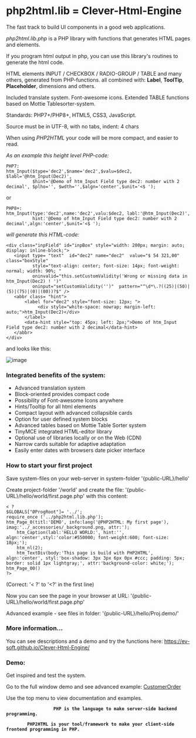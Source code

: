 # php2html.lib = Clever-Html-Engine
The fast track to build UI components in a good web applications.

<i>php2html.lib.php</i> is a PHP library with functions that generates HTML pages and elements.

If you program html output in php, you can use this library's routines to generate the html code.
	
HTML elements INPUT / CHECKBOX / RADIO-GROUP / TABLE and many others, generated from PHP-functions.
all combined with: **Label**, **ToolTip**, **Placeholder**, dimensions and others.

Included translate system. Font-awesome icons.
Extended TABLE functions based on Mottie Tablesorter-system.
	
Standards: PHP7+/PHP8+, HTML5, CSS3, JavaScript.

Source must be in UTF-8, with no tabs, indent: 4 chars

When using <i>PHP2HTML</i> your code will be more compact, and easier to read.

<i>As an example this height level PHP-code:</i>

	PHP7:
    htm_Input($type='dec2',$name='dec2',$valu=$dec2, $labl='@htm_Input(Dec2)',
              $hint='@Demo of htm_Input Field type dec2: number with 2 decimal', $plho='', $wdth='',$algn='center',$unit='<$ ');
or

	PHP8+:
    htm_Input(type:'dec2',name:'dec2',valu:$dec2, labl:'@htm_Input(Dec2)',
              hint:'@Demo of htm_Input Field type dec2: number with 2 decimal',algn:'center',$unit='<$ ');


<i>will generate this HTML-code:</i>

    <div class="inpField" id="inpBox" style="width: 200px; margin: auto; display: inline-block;">
       <input type= "text"  id="dec2" name="dec2"  value="$ 54 321,00"  class="boxStyle"
              style="text-align: center; font-size: 14px; font-weight: normal; width: 90%; " 
              oninvalid="this.setCustomValidity('Wrong or missing data in htm_Input(Dec2) ! ')" 
              oninput="setCustomValidity('')"  pattern="^\d*\.?((25)|(50)|(5)|(75)|(0)|(00))?$" />
       <abbr class= "hint">
           <label for="dec2" style="font-size: 12px; ">
                <div style="white-space: nowrap; margin-left:   auto;">htm_Input(Dec2)</div>
           </label>
           <data-hint style="top: 45px; left: 2px;">Demo of htm_Input Field type dec2: number with 2 decimal</data-hint>
       </abbr>
    </div>

and looks like this:

![image](https://user-images.githubusercontent.com/21997911/131254454-3198a243-a1c3-4238-abe7-2fe46b232fc0.png)


<h3><b>Integrated benefits of the system:</b></h3>
<ul>
<li>Advanced translation system</li>
<li>Block-oriented provides compact code</li>
<li>Possibility of Font-awesome Icons anywhere</li>
<li>Hints/Tooltip for all html elements</li>
<li>Compact layout with advanced collapsible cards</li>
<li>Option for user defined system blocks</li>
<li>Advanced tables based on Mottie Table Sorter system</li>
<li>TinyMCE integrated HTML-editor library</li>
<li>Optional use of libraries locally or on the Web (CDN)</li>
<li>Narrow cards suitable for adaptive adaptation</li>
<li>Easily enter dates with browsers date picker interface</li>
</ul>

<h3><b>How to start your first project</b></h3>

Save system-files on your web-server in system-folder '{public-URL}/hello'

Create project-folder '/world' and create the file: '{public-URL}/hello/world/first.page.php' with this content:
<pre><code>< ? 
$GLOBALS["ØProgRoot"]= '../';
require_once ('../php2html.lib.php');
htm_Page_0(titl:'DEMO', info:lang('@PHP2HTML: My first page'), imag:'../_accessories/_background.png, attr:');
    htm_Caption(labl:'HELLO WORLD:', hint:'', algn:'center',styl:'color:#550000; font-weight:600; font-size: 18px;');
    htm_nl(2);
    htm_TextDiv(body:'This page is build with PHP2HTML', algn:'center', styl:'box-shadow: 3px 3px 6px 0px #ccc; padding: 5px; border: solid 1px lightgray;', attr:'background-color: white;');
htm_Page_00()
?>
</code></pre>
(Correct: '< ?' to '<?' in the first line)

Now you can see the page in your browser at URL: '{public-URL}/hello/world/first.page.php'

Advanced example - see files in folder: '{public-URL}/hello/Proj.demo/'
 
<h3><b>More information...</b></h3>

You can see descriptions and a demo and try the functions here: https://ev-soft.github.io/Clever-Html-Engine/


<h3><b>Demo:</b></h3>

Get inspired and test the system.

Go to the full window demo and see advanced example: [CustomerOrder](https://ev-soft.work/p2h/v1.2.2/Proj.demo/CustomerOrder.page.php)

Use the top menu to view documentation and examples.

<p style="text-align: center;"><b>

                      PHP is the language to make server-side backend programming.

            PHP2HTML is your tool/framework to make your client-side frontend programming in PHP.
</b></p>
